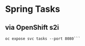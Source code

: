 # Spring Tasks

## via OpenShift s2i

```oc new-app --name tasks java:11~https://github.com/nikolaus-lemberski/spring-tasks --strategy source
oc expose svc tasks --port 8080```